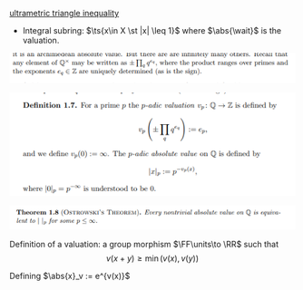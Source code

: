 [ultrametric triangle inequality](ultrametric%20triangle%20inequality)

- Integral subring: $\ts{x\in X \st |x|  \leq 1}$ where $\abs{\wait}$ is the valuation.

![](attachments/Pasted%20image%2020210511104656.png)

![](attachments/Pasted%20image%2020210511102723.png)

![](attachments/Pasted%20image%2020210511104707.png)

Definition of a valuation: a group morphism $\FF\units\to \RR$ such that 
$$v(x+y) \geq \min (v(x), v(y))$$

Defining $\abs{x}_v := e^{v(x)}$